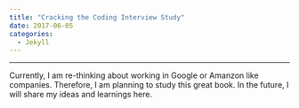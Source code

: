```yaml
---
title: "Cracking the Coding Interview Study"
date: 2017-06-05
categories: 
  - Jekyll
---
```

---

Currently, I am re-thinking about working in Google or Amanzon like companies. Therefore, I am planning to study this great book. 
In the future, I will share my ideas and learnings here. 
